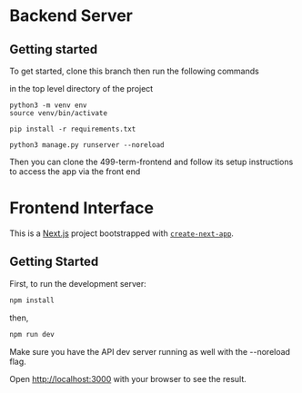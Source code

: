 # Backend Server


## Getting started

To get started, clone this branch then run the following commands

in the top level directory of the project

```
python3 -m venv env
source venv/bin/activate

pip install -r requirements.txt

python3 manage.py runserver --noreload
```

Then you can clone the 499-term-frontend and follow its setup instructions to access the app via the front end


# Frontend Interface

This is a [Next.js](https://nextjs.org/) project bootstrapped with [`create-next-app`](https://github.com/vercel/next.js/tree/canary/packages/create-next-app).

## Getting Started

First, to run the development server:

```bash
npm install
```

then,

```bash
npm run dev
```

Make sure you have the API dev server running as well with the --noreload flag.

Open [http://localhost:3000](http://localhost:3000) with your browser to see the result.
